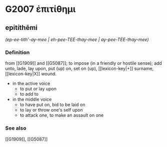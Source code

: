 # G2007 ἐπιτίθημι

## epitíthēmi

_(ep-ee-tith'-ay-mee | eh-pee-TEE-thay-mee | ay-pee-TEE-thay-mee)_

### Definition

from [[G1909]] and [[G5087]]; to impose (in a friendly or hostile sense); add unto, lade, lay upon, put (up) on, set on (up), [[lexicon-key|+]] surname, [[lexicon-key|X]] wound.

- in the active voice
  - to put or lay upon
  - to add to
- in the middle voice
  - to have put on, bid to be laid on
  - to lay or throw one's self upon
  - to attack one, to make an assault on one

### See also

[[G1909]], [[G5087]]

